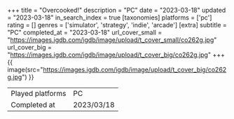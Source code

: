 +++
title = "Overcooked!"
description = "PC"
date = "2023-03-18"
updated = "2023-03-18"
in_search_index = true
[taxonomies]
platforms = ['pc']
rating = []
genres = ['simulator', 'strategy', 'indie', 'arcade']
[extra]
subtitle = "PC"
completed_at = "2023-03-18"
url_cover_small = "https://images.igdb.com/igdb/image/upload/t_cover_small/co262g.jpg"
url_cover_big = "https://images.igdb.com/igdb/image/upload/t_cover_big/co262g.jpg"
+++
{{ image(src="https://images.igdb.com/igdb/image/upload/t_cover_big/co262g.jpg") }}

|              |            |
| ------------ | ---------- |
| Played platforms    | PC |
| Completed at | 2023/03/18 |

